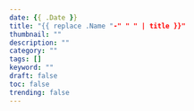 ```yaml
---
date: {{ .Date }}
title: "{{ replace .Name "-" " " | title }}"
thumbnail: ""
description: ""
category: ""
tags: []
keyword: ""
draft: false
toc: false
trending: false
---
```


